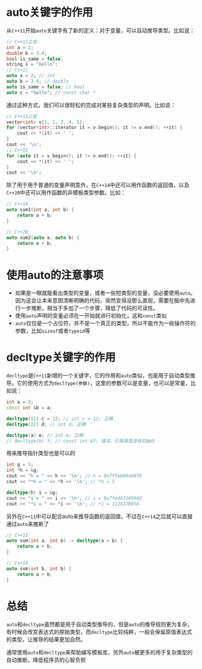 # auto关键字的作用

从`C++11`开始`auto`关键字有了新的定义：对于变量，可以自动推导类型。比如说：

```c++
// C++11之前
int a = 2;
double b = 3.4;
bool is_same = false;
string s = "hello";
// C++11
auto a = 2; // int
auto b = 3.4; // double
auto is_same = false; // bool
auto c = "hello"; // const char *
```

通过这种方式，我们可以很轻松的完成对某些复杂类型的声明。比如说：

```c++
// C++11之前
vector<int> v{1, 2, 3, 4, 5};
for (vector<int>::iterator it = v.begin(); it != v.end(); ++it) {
    cout << *(it) << ' ';
}
cout << '\n';
// C++11
for (auto it = v.begin(); it != v.end(); ++it) {
    cout << *(it) << ' ';
}
cout << '\n';
```

除了用于用于普通的变量声明意外，在`C++14`中还可以用作函数的返回值，以及`C++20`中还可以用作函数的非模板类型参数。比如：

```c++
// C++14
auto sum1(int a, int b) { 
    return a + b; 
}

// C++20
auto sum2(auto a, auto b) { 
    return a + b; 
}
```

# 使用auto的注意事项

-   如果是一眼就能看出类型的变量，或者一些短类型的变量，没必要使用`auto`。因为这会让本来意图清晰明确的代码，突然变得没那么直观，需要在脑中先进行一步推断，相当于多加了一个步骤，降低了代码的可读性。
-   使用`auto`声明的变量必须在一开始就进行初始化，这和`const`类似
-   `auto`仅仅是一个占位符，并不是一个真正的类型，所以不能作为一些操作符的参数，比如`sizeof`或者`typeid`等

# decltype关键字的作用

`decltype`是`C++11`新增的一个关键字，它的作用和`auto`类似，也是用于自动类型推导。它的使用方式为`decltype(参数)`，这里的参数可以是变量，也可以是常量，比如说：

```C++
int a = 3;
const int &b = a;

decltype(11) c = 12; // int c = 12; 正确
decltype(22) d; // int d; 正确

decltype(a) e; // int e; 正确
// decltype(b) f; // const int &f; 错误，引用类型没有初始化
```

用来推导指针类型也是可以的

```C++
int g = 5;
int *h = &g;
cout << "h = " << h << '\n'; // h = 0x7ffeb09a6078
cout << "*h = " << *h << '\n'; // *h = 5

decltype(h) i = &g;
cout << "i = " << i << '\n'; // i = 0x7fed43145940
cout << "*i = " << *i << '\n'; // *i = 1125378856
```

另外在`C++11`中可以配合auto来推导函数的返回值，不过在`C++14`之后就可以直接通过`auto`来推断了

```C++
// C++11
auto sum(int a, int b) -> decltype(a + b) { 
    return a + b; 
}

// C++14
auto sum(int b, int b) {
    return a + b;
}
```

# 总结

`auto`和`decltype`虽然都是用于自动类型推导的，但是`auto`的推导规则更为复杂，有时候会改变表达式的原始类型，而`decltype`比较纯粹，一般会保留原值表达式的类型，让推导的结果更加自然。

通常使用`auto`和`decltype`来帮助编写模板库，另外`auto`被更多的用于复杂类型的自动推断，降低程序员的心智负担
